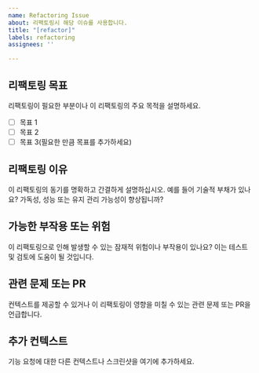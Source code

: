 ```yaml
---
name: Refactoring Issue
about: 리팩토링시 해당 이슈를 사용합니다.
title: "[refactor]"
labels: refactoring
assignees: ''

---
```


## **리팩토링 목표**

리팩토링이 필요한 부분이나 이 리팩토링의 주요 목적을 설명하세요.

- [ ] 목표 1
- [ ] 목표 2
- [ ] 목표 3(필요한 만큼 목표를 추가하세요)

## **리팩토링 이유**

이 리팩토링의 동기를 명확하고 간결하게 설명하십시오. 예를 들어 기술적 부채가 있나요? 가독성, 성능 또는 유지 관리 가능성이 향상됩니까?

## **가능한 부작용 또는 위험**

이 리팩토링으로 인해 발생할 수 있는 잠재적 위험이나 부작용이 있나요? 이는 테스트 및 검토에 도움이 될 것입니다.

## **관련 문제 또는 PR**

컨텍스트를 제공할 수 있거나 이 리팩토링이 영향을 미칠 수 있는 관련 문제 또는 PR을 언급합니다.

## **추가 컨텍스트**

기능 요청에 대한 다른 컨텍스트나 스크린샷을 여기에 추가하세요.
